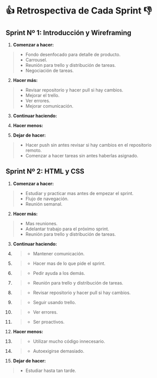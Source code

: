 # :thumbsup: Retrospectiva de Cada Sprint :thumbsdown:
 
## Sprint Nº 1: Introducción y Wireframing
1. __Comenzar a hacer:__
  >* Fondo desenfocado para detalle de producto.
  >* Carrousel.
  >* Reunión para trello y distribución de tareas.
  >* Negociación de tareas.
  
2. __Hacer más:__
  >* Revisar repositorio y hacer pull si hay cambios.
  >* Mejorar el trello.
  >* Ver errores.
  >* Mejorar comunicación.

3. __Continuar haciendo:__

4. __Hacer menos:__

5. __Dejar de hacer:__
  >* Hacer push sin antes revisar si hay cambios en el repositorio remoto.
  >* Comenzar a hacer tareas sin antes haberlas asignado.


## Sprint Nº 2: HTML y CSS
1. __Comenzar a hacer:__
  >* Estudiar y practicar mas antes de empezar el sprint.
  >* Flujo de navegación.
  >* Reunión semanal.
  
2. __Hacer más:__
  >* Mas reuniones.
  >* Adelantar trabajo para el próximo sprint.
  >* Reunión para trello y distribución de tareas.

3. __Continuar haciendo:__
4. >* Mantener comunicación.
5. >* Hacer mas de lo que pide el sprint.
6. >* Pedir ayuda a los demás.
7. >* Reunión para trello y distribución de tareas.
8. >* Revisar repositorio y hacer pull si hay cambios.
9. >* Seguir usando trello.
10. >* Ver errores.
11. >* Ser proactivos.

4. __Hacer menos:__
5. >* Utilizar mucho código innecesario.
6. >* Autoexigirse demasiado.

5. __Dejar de hacer:__
  >* Estudiar hasta tan tarde.
